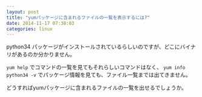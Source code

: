 ```yaml
---
layout: post
title: "yumパッケージに含まれるファイルの一覧を表示するには?"
date: 2014-11-17 07:38:03
categories: linux
---
```

<p>python34 パッケージがインストールされているらしいのですが、どこにバイナリがあるのか分かりません。</p>

<p><code>yum help</code> でコマンドの一覧を見てもそれらしいコマンドはなく、 <code>yum info python34 -v</code> でパッケージ情報を見ても、ファイル一覧までは出てきません。</p>

<p>どうすればyumパッケージに含まれるファイルの一覧を出せるでしょうか。</p>
